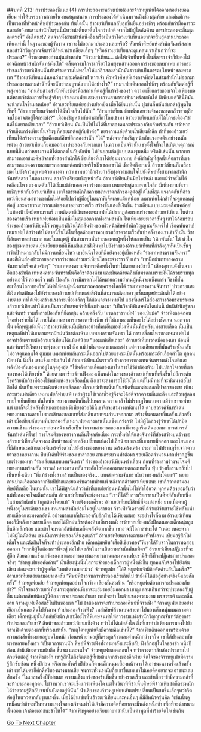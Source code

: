 ##บทที่ 213: การประลองชี้แนะ (4)
การประลองระหว่างเป่ยม่อและจ้าวหยูเฟยได้ออกมาอย่างยอดเยี่ยม ทำให้บรรยากาศภายในงานสนุกสนาน
การประลองได้ดำเนินมาจนถึงช่วงสุดท้าย
และมันมักจะเป็นเวลาที่หัวหน้าศิษย์ประลองกัน
ทันใดนั้น
อ้าวเยว่เทียนกลับลุกขึ้นยืนอย่างช้าๆ พร้อมกับกำมือคารวะและเอ่ย“งานสามสำนักในรุ่นนี้นับว่าน่าตื่นตาตื่นใจกว่าปกติ หากไม่มีผู้ใดคัดค้าน การประลองจะสิ้นสุดลงตรงนี้”
อันใดนะ!?
คนจากทั้งสามสำนักนิ่งอึ้ง
หรือเป็นว่าโอวเยว่เทียนอยากจะสิ้นสุดงานประลองเพียงเท่านี้
ในฐานะของผู้จัดงาน เขาจะไม่ออกมาประลองเลยหรือ?
หัวหน้าศิษย์แห่งสำนักจันทร์สลายและสำนักวิญญาณจันทร์มีสีหน้าน่าเกลียดเล็กๆ
“หรืออ้าวเยว่เทียนจะดูแคลนเราเกินกว่าที่จะประลอง?”
คิ้วของหยางก่านมุ่นเข้าหากัน
“อ้าวเยว่เทียน... ต่อให้เจ้าเป็นหนึ่งในสี่ดารา เจ้าก็ยังคงไม่อาจฉีกหน้าสำนักจันทร์เงินได้”
คลื่นความโกรธเกรี้ยวได้พลุ่งพล่านออกจากร่างของเหมาเฟย
การกระทำของอ้าวเยว่เทียนนั้นทำสร้างความไม่พอใจให้แก่อีกสองสำนักมันราวกับเป็นการตบใบหน้าของพวกเขา
“อ้าวเยว่เทียนแน่นอนว่าเราย่อมคัดค้าน! หากเจ้า หัวหน้าศิษย์ที่เก่งกาจที่สุดในสามสำนักไม่ออกมาประลองงานสามสำนักนี่จะนับว่าสมบูรณ์แบบได้อย่างไร?”
เหมาเฟยเดินออกไปช้าๆ พร้อมกับจิตต่อสู้ที่พลุ่งพล่าน
“งานสิบสามสำนักพันธมิตรคือสถานที่ต่อสู้ที่แท้จริงของข้า ความแข็งแกร่งของเจ้าไม่เพียงพอ แต่หากเจ้าต้องการที่จะสู้จริงๆ เจ้าเหมาเฟยและหยางกานสามารถเข้ามาพร้อมกันได้ มีเพียงแค่วิธีนี้ที่มันจะน่าสนใจขึ้นมาหน่อย”
อ้าวเยว่เทียนเอ่ยอย่างเย่อหยิ่ง
เมื่อได้ยินเช่นนั้น ฝูงชนก็พลันสบถด่าผู้พูดในทันที
“อ้าวเยว่เทียนเจ้าอย่าได้มั่นใจเกินไปนัก!”
“อ้าวเยว่เทียน ข้าพนันเลยว่าเจ้าคงขลาดกลัวราวมุสิกจนไม่อาจต่อสู้ได้กระมัง?”
เมื่อเผชิญหน้ากับคำด่าที่ถาโถมเข้ามา อ้าวเยว่เทียนกลับมิได้โกรธเคือง“ข้าแค่ไม่อยากเสียเวลา”
“อ้าวเยว่เทียน มันเป็นไปไม่ได้ที่เราสองคนจะประลองกับเจ้าพร้อมกัน ทว่าหากเจ้าแข็งแกร่งเพียงนั้นจริงๆ ก็ค่อยมาต่อสู้กับข้าต่อ”
หยางกานเอ่ยด้วยน้ำเสียงล้ำลึก
ท่าทีของอ้าวเยว่เทียนได้สร้างความขุ่นเคืองแก่ศิษย์อีกสองสำนัก
“ได้”
หลังจากที่เผชิญหน้ากับแรงกดดันอย่างหนักหน่วง อ้าวเยว่เทียนก็ยอมออกมาประลองกับพวกเขา
ในความเป็นจริงนั้นเขาตั้งใจที่จะให้เกิดเหตุการณ์แบบนี้ขึ้นทว่าหยางกานมิได้ตกลงในกับดักนั้น ไม่ยินยอมต่อสู้แบบสองรุมหนึ่ง
หรือมิเช่นนั้น หากเขาสามารถเอาชนะศิษย์จากทั้งสองสำนักได้ ชื่อเสียงที่เขาได้ย่อมมากมาย
สิ่งที่สำคัญที่สุดนั้นคือการที่เขาสามารถแสดงความสามารถออกมาต่อหน้าสตรีในฝันของเขาได้
เมื่อคิดถึงยามนี้ อ้าวเยว่เทียนก็เหลือบมองไปยังจ้าวหยูเฟยด้วยหางตา ทว่าเขาพบว่าอีกฝ่ายกำลังมุ่งความสนใจไปยังศิษย์ทั้งสามจากสำนักจันทร์สลาย
ในกลางลาน
สองอัจฉริยะเผชิญหน้ากัน
อ้าวเยว่เทียนยืนมือไขว้หลัง และแม้ว่าจะไม่ได้เคลื่อนไหว แรงกดดันก็ได้เริ่มแผ่ซ่านออกจากร่างของเขา
เหมาเฟยสูดลมหายใจลึก มีเพียงยามที่เขาเผชิญหน้ากับอ้าวเยว่เทียน เขาจึงตระหนักถึงความน่าหวาดกลัวของคู่ต่อสู้ได้ในที่สุด
แรงกดดันที่อ้าวเยว่เทียนส่งมาทางเขานั้นไม่ด้อยไปกว่าผู้ที่อยู่ในนภาที่เจ็ดเลยแม้แต่น้อย
เหมาเฟยไม่กล้าที่จะดูแคลนคู่ต่อสู้ และควบรวมปราณแท้ของเขาอย่างรวดเร็ว สร้างชั้นแสงสีเงินขึ้น
ร่างเลียนแบบเมฆเคลื่อนคล้อย!
ในท้องฟ้ามืดมิดยามราตรี ภาพติดตาสีเงินของเหมาเฟยได้ปรากฏล้อมรอบร่างของอ้าวเยว่เทียน
ในด้านของความเร็ว เหมาเฟยย่อมเป็นหนึ่งในสุดยอดจากทั้งสามสำนัก
ในเพียงระยะเวลาสั้นๆ เขาได้ล้อมรอบร่างของอ้าวเยว่เทียนไว้ พายุแสงสีเงินได้กลืนร่างของหัวหน้าศิษย์สำนักวิญญาณจันทร์ไป
เชือดพันดาบ!
เหมาเฟยได้สร้างท่าไม้ตายนี้ขึ้นได้ในที่สุดด้วยการควบรวมวิชาความเร็วอันบ้าคลั่งของเขาเข้ากับมัน
วิชานี้อันตรายอย่างมาก และในทฤษฎี มันสามารถหั่นร่างของคนผู้หนึ่งให้กลายเป็น ‘เค้กพันชั้น’ ได้
หัวใจของผู้ชมหลายคนเย็นเยียบยามที่เห็นเส้นแสงสีเงินพุ่งไปยังร่างของอ้าวเยว่เทียนที่กำลังถูกหั่นเป็นชั้นๆทว่าเป้าหมายกลับไม่มีการเคลื่อนไหว เขายืนนิ่งโดยที่มือยังคงอยู่เบื้องหลัง
“ร่างเทพสงครามจันทรา”
แสงสีเงินส่องประกายออกจากร่างของอ้าวเยว่เทียนใสกระจ่างราวกับแก้ว
“เขาฝึกฝนเทพสงครามจันทราสำเร็จแล้วจริงๆ”
“ร่างเทพสงครามจันทราคือหนึ่งในท่าไม้ตายของวิชานี้”
เสียงอุทานดังขึ้นจากอีกสองสำนัก
เทพสงครามจันทรานั้นคือวิชาต้องห้าม และมันคล้ายคลึงกับมรดกเพราะมันได้รวบรวมทุกอย่างเอาไว้
ความเร็ว พลัง ป้องกัน การมีมรดกไม่ได้หมายความว่าคนผู้หนึ่งจะแข็งแกร่ง วิชาที่สั่นสะเทือนโลกาบางวิชาได้ทำให้คนผู้หนึ่งสามารถครอบครองโลกได้
ร่างเทพสงครามจันทรา!
ประกายแสงสีเงินฟาดฟันลงไปยังร่างของอ้าวเยว่เทียนแสงสีเงินที่สามารถตัดผ่าอาวุธชั้นมนุษย์ระดับต่ำได้อย่างง่ายดาย ทำได้เพียงสร้างแรงกระเพื่อมเล็กๆ ได้ก่อนจะจางหายไป
แสงจันทร์ได้ส่องสว่างล้อมรอบร่างของอ้าวเยว่เทียนทำให้เขาเป็นราวกับเทพเจ้าที่เยื้องย่างลงมา
“เป็นวิชาที่พิเศษอันใดเช่นนี้ มันมีสำนึกรู้ของแสงจันทร์ รวมทั้งการป้องกันที่ยืดหยุ่น คล้ายคลึงกับ ‘มรดกธาราทมิฬ’ ของเป่ยม่อ”
จ้าวเฟิงถอดถอนใจอย่างช่วยไม่ได้
ภายใต้ความสามารถของตาข้างซ้าย ทำให้เขามองเห็นอะไรได้อย่างชัดเจน
นอกจากนั้น เด็กหนุ่มยังเห็นว่าอ้าวเยว่เทียนนั้นมีบางอย่างที่คนอื่นมองไม่เห็นนั่นคือพลังแห่งสายเลือด
นั่นเป็นเหตุผลที่ทำให้เขาสามารถฝึกฝนวิชาต้องห้าม เทพสงครามจันทรา ได้
การเคลื่อนไหวของเหมาเฟยไม่อาจทำอันตรายต่ออ้าวเยว่เทียนได้แม้แต่น้อย
“ยอมแพ้เสียเถอะ”
อ้าวเยว่เทียนวาดมือของเขา ก่อนที่แสงจันทร์สีเงินยวงจะพุ่งออกจากฝ่ามือ แม้ว่ามันจะงดงามและสง่า แต่ความเสียหายที่มันสร้างนั้นกลับไม่อาจดูแคลนได้
ตูมมม
เหมาเฟยพลันกระเด็นออกไปด้วยแรงระเบิดนั้นพร้อมกระอักเลือดคำโต
ทุกคนเงียบงัน นิ่งอึ้ง
เขาแข็งแกร่งเกินไป
อ้าวเยว่เทียนนั้นราวกับร่างอวตารของเทพจันทราพลังโจมตีและพลังป้องกันของเขาอยู่ในจุดสูงสุด
“ใช้พลังสายเลือดของเขาในการใช้วิชาต้องห้าม ไม่แปลกใจเลยที่เขาจองหองได้เพียงนั้น”
ด้วยดวงตาซ้ายจ้าวเฟิงมองเห็นพลังในร่างของอ้าวเยว่เทียนที่เพิ่มขึ้นไปอีกระดับ
โชคร้ายนักวิชาที่ต้องใช้พลังแห่งสายเลือดนั้น ถึงเขาจะสามารถใช้มันได้ แต่ก็ไม่มีทางที่จะพัฒนาต่อไปอีกได้
นั่นเป็นเพราะพลังแห่งสายเลือดของโอวเยว่เทียนนั้นเป็นชนิดที่แตกต่างออกไปจากของเขา
เพียงกระบวนท่าเดียว เหมาเฟยก็พ่ายแพ้
เหล่าผู้ชมใช้เวลาชั่วครู่จึงจะได้สติจากความตื่นตะลึง และล้วนสูดลมหายใจเย็นเยียบ
ทันใดนั้น
หยางกานเดินขึ้นไปบนลาน ความกลัวไม่ปรากฏในแววตา แม้ว่าเขาจะพ่ายแพ้ เขาก็จะใช้พลังทั้งหมดของเขา มีเพียงด้วยวิธีนี้เขาจึงจะสามารถพัฒนาได้
ดาบสวรรค์จันทร์เด่น
หยางกานวาดดาบโบราณสีทองของเขาที่ส่งกลิ่นอายทรงอำนาจออกมา สร้างชั้นคมดาบขึ้นครั้งแล้วครั้งเล่า
เมื่อเทียบกับยามที่ประลองกับเหมาเฟยหยางกานนั้นแข็งแกร่งกว่า ไม่มีผู้ใดล่วงรู้ว่าเขาได้ปกปิดความแข็งแกร่งของเขาก่อนหน้า หรือเป็นว่าความสามารถของเขาเพิ่งจะถูกรีดเค้นออกมา
ธารสวรรค์จันทร์เด่นพิโรธ!
การโจมตีของหยางกานลื่นไหลต่อเนื่อง กระทั่งทำให้แสงจันทร์ที่ส่องสว่างบนร่างของอ้าวเยว่เทียนจืดจางลง
สีหน้าของฝ่ายหลังเปลี่ยนแปลงไปเล็กน้อย ขณะที่เขาผายมือออก และโยนแสงที่มีลักษณะคล้ายดวงจันทร์ครึ่งดวงไปยังร่างของหยางกาน
เคร้งเคร้งเคร้ง
ประกายไฟปรากฏขึ้นจากดาบยาวของหยางกาน บีบบังคับให้ร่างของเขาล่าถอย
สามกระบวนท่าต่อมา
รอยเลือดจำนวนมากปรากฏขึ้นบนร่างของเขา
“ร่างเลียนแบบเทพจันทรา”
ร่างของอ้าวเยว่เทียนพร่าเลือน ก่อนที่ร่างสามร่างจะโจมตีหยางกานพร้อมกัน
พรวด!
หยางกานพลันกระอักโลหิตออกมาดาบตกลงบนพื้น
ฟุ่บ
ร่างทั้งสามกลับไปเป็นหนึ่งเดียว
“ที่แท้ร่างทั้งสามล้วนเป็นของจริง... เทพสงครามจันทรานับว่าทรงพลังโดยแท้”
หยางกานปาดเลือดออกจากริมฝีปากและยอมรับความพ่ายแพ้
หลังจากอ้าวเยว่เทียนชนะ เขาก็กวาดตามองศิษย์ที่เหลือ
ในยามนั้น เขาได้พิสูจน์แล้วว่าคำที่เขาเอ่ยก่อนหน้านั้นไม่ใช่คำโอ้อวด
ทุกคนต้องยอมรับว่าแม้ทั้งสองจะโจมตีพร้อมกัน อ้าวเยว่เทียนก็จะยังคงชนะ
“เขาที่ได้รับการเรียกขานเป็นศิษย์อันดับหนึ่งในสามสำนักนับว่าถูกต้องโดยแท้”
จ้าวเฟิงผงกศีรษะ อ้าวเยว่เทียนมีสิทธิ์ที่จะเย่อหยิ่ง
ยามเมื่อคนผู้หนึ่งอยู่ในระดับของเขา งานสามสำนักย่อมไม่อยู่ในสายตา
จ้าวเฟิงวิเคราะห์ได้ว่าแม้ว่าเขาจะใช้พลังแห่งสายเลือดและมรดกอัสนี อย่างมากเขาก็ประลองกับอีกฝ่ายได้เพียงเสมอ
จะอย่างไรก็ตาม อ้าวเยว่เทียนเองก็มีพลังแห่งสายเลือด และได้ฝึกฝนวิชาต้องห้ามที่ทรงพลัง
ทว่าหากเพียงพลังฝึกตนของเด็กหนุ่มสูงขึ้นอีกเล็กน้อย และเข้าใจมรดกอัสนีกับเคล็ดพลังจิตมากขึ้น เขาอาจมีโอกาสชนะได้
“เหอะ เหอะหากไม่มีผู้ใดคัดค้าน เช่นนั้นการประลองก็สิ้นสุดแล้ว”
อ้าวเยว่เทียนกวาดตามองทั่วทั้งลาน
เป่ยม่อรู้สึกไม่เต็มใจ และตัดสินใจที่จะท้าประลองอีกฝ่าย เด็กหนุ่มหยิบ”เสื้อสีเขียวทอง”ที่เขาได้รับจากในการทดสอบออกมา
“หากมีผู้ใดต้องการที่จะสู้ ต่อไปเจอกันในงานสิบสามสำนักพันธมิตร”
อ้าวเยว่เทียนปฏิเสธที่จะสู้อีก
ด้วยความแข็งแกร่งของเขาและการเอาชนะหยางกานและเหมาเฟยเขามีสิทธิที่จะปฏิเสธการประลองจริงๆ
“ข้าหยูเฟยขอคัดค้าน”
น้ำเสียงนุ่มนิ่มใสกระจ่างของเด็กสาวผู้หนึ่งดังขึ้น
ทุกคนจับจ้องไปยังต้นเสียง ก่อนจะพบว่าผู้พูดคือ ‘เทพธิดาหมอกม่วง’ จ้าวหยูเฟย
“โอ้? หยูเฟยเจ้ามีข้อคัดค้านอันใดหรือ?”
อ้าวเยว่เทียนเอ่ยถามอย่างสงสัย
“ศิษย์พี่อ้าวจบการประลองเร็วเกินไป ข้ายังมิได้ต่อสู้อย่างจริงจังเลยสักครั้ง” จ้าวหยูเฟยเอ่ย
จ้าวหยูเฟยพูดอย่างใจกว้าง เสียงสั่นสะท้าน
“หรือหยูเฟยต้องการจะประลองกับข้า?”
หัวใจของอ้าวเยว่เทียนกระตุกก่อนที่เขาจะแย้มรอยยิ้มออกมา
เขาดูแคลนเกินกว่าจะประลองกับผู้อื่น แต่หากศิษย์น้องผู้นี้ต้องการจะประลองกับเขา เขาก็จะทำ
ในด้านของความงาม พรสวรรค์ และกลิ่นอาย จ้าวหยูเฟยคือสตรีในฝันของเขา
“ไม่ ข้าต้องการจะท้าประลองศิษย์พี่จ้าวเฟิง”
จ้าวหยูเฟยเอ่ยอย่างเยือกเย็นและเดินไปยังลาน
ท้าประลองจ้าวเฟิง?
เหล่าศิษย์ล้วนเบนสายตาไปมองเด็กหนุ่มผมครามตาเดียว
เด็กหนุ่มผู้นั้นลึกลับยิ่งนัก /เขามีอะไรที่พิเศษจนทำให้สาวงามแห่งสำนักวิญญาณจันทร์ต้องการท้าประลองกับเขา?
สีหน้าของอ้าวเยว่เทียนแข็งค้าง ทว่าไม่ได้เอ่ยสิ่งใด สิ่งที่เขาทำมีเพียงการมองไปยังจ้าวเฟิงด้วยดวงตาที่หรี่ลงเท่านั้น
“เหตุใดหยูเฟยจึงมีความคิดเช่นนี้?”
จ้าวเฟิงเดินออกมาพร้อมด้วยความสงสัยที่ระบายอยู่บนใบหน้า
ก่อนหน้ายามอยู่ที่ตระกูลจ้าวและตำหนักกว่างจวิ้น เขาได้ประลองกับนางหลายครั้งครา
“เป็นเวลานานนัก ศิษย์พี่จ้าวเฟิงทั้งทรงพลังและลึบลับ ฝังลึกอยู่ในใจของข้า หนึ่งปีก่อน ข้ามีเพียงความนับถือ ชื่นชม และจนใจ”
จ้าวหยูเฟยถอดถอนใจ ทว่าดวงตากลับส่องประกายไปด้วยจิตต่อสู้
จ้าวเฟิงชะงัก
เขารู้สึกได้ถึงจิตต่อสู้ที่เข้มข้นจากร่างของอีกฝ่าย
จิตใจของจ้าวหยูเฟยมีความรู้สึกซับซ้อน
หนึ่งปีก่อน หรือกระทั่งครึ่งปีก่อนก็ตามเด็กหนุ่มเบื้องหน้านางได้เอาชนะนางครั้งแล้วครั้งเล่า เขาได้บดขยี้ศักดิ์ศรีของนางมากเสีย
จนกระทั่งนางนับถือเขาชื่นชมเขาไม่เคยคิดอยากจะเอาชนะเลยสักครั้ง
“ในเวลาครึ่งปีที่ผ่านมา ความแข็งแกร่งของข้าเพิ่มขึ้นอย่างรวดเร็ว และข้าเชื่อว่าข้ามีความกล้าที่จะท้าประลองทุกคน ไม่ว่าพวกเขาจะแข็งแกร่งเพียงใด แต่ในวินาทีที่ข้าเห็นศิษย์พี่จ้าวเฟิง ข้าก็ตระหนักได้ว่าความรู้สึกอับจนนั้นยังคงอยู่ที่นั่น”
น้ำเสียงของจ้าวหยูเฟยพลันแปรเปลี่ยนเป็นขมขื่นเล็กๆทว่าจิตต่อสู้ในแววตากลับรุนแรงขึ้น
เมื่อได้ยินเช่นนั้นอ้าวเยว่เทียนและคนอื่นๆ ก็มีสีหน้าครุ่นคิด
“เช่นนั้นดูเหมือนว่าข้าจะเป็นหนามแทงใจของเจ้าจนทำให้เจ้ามีความคิดที่อยากจะมีพลังเหนือข้า เพื่อที่จะนำหนามนั้นออก เจ้าต้องเอาชนะข้าให้ได้”
จ้าวเฟิงพูดอย่างเรียบง่ายทว่านับเป็นคำพูดที่ทำร้ายจิตใจเช่นกัน


[Go To Next Chapter]( ./30.md)